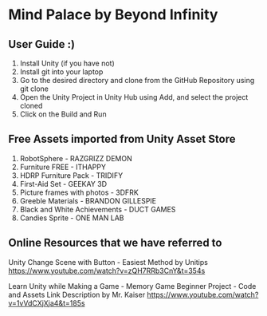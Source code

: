 # Mind Palace by Beyond Infinity

## User Guide :)
1. Install Unity (if you have not)
2. Install git into your laptop
3. Go to the desired directory and clone from the GitHub Repository using git clone
4. Open the Unity Project in Unity Hub using Add, and select the project cloned
5. Click on the Build and Run

## Free Assets imported from Unity Asset Store
1. RobotSphere - RAZGRIZZ DEMON
2. Furniture FREE - ITHAPPY
3. HDRP Furniture Pack - TRIDIFY
4. First-Aid Set - GEEKAY 3D
5. Picture frames with photos - 3DFRK
6. Greeble Materials - BRANDON GILLESPIE
7. Black and White Achievements - DUCT GAMES
8. Candies Sprite - ONE MAN LAB

## Online Resources that we have referred to
Unity Change Scene with Button - Easiest Method by Unitips
https://www.youtube.com/watch?v=zQH7RRb3CnY&t=354s

Learn Unity while Making a Game - Memory Game Beginner Project - Code and Assets Link Description by Mr. Kaiser
https://www.youtube.com/watch?v=1vVdCXjXja4&t=185s
